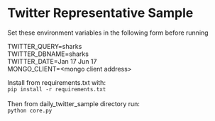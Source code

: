 # Twitter Representative Sample


Set these environment variables in the following form before running <br>

TWITTER_QUERY=sharks <br>
TWITTER_DBNAME=sharks <br>
TWITTER_DATE=Jan 17 Jun 17 <br>
MONGO_CLIENT=\<mongo client address\> <br>

Install from requirements.txt with:<br>
`pip install -r requirements.txt`
<br><br>
Then from daily_twitter_sample directory run:<br>
`python core.py`
